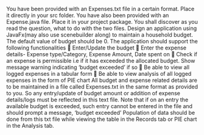 You have been provided with an Expenses.txt file in a certain format. Place it directly in your src folder. You have also been provided with an Expense.java file. Place it in your project package. You shall discover as you read the question, what to do with the two files.
Design an application using JavaFx(may also use scenebuilder along) to maintain a household budget. The default value of budget should be 0.
The application should support the following functionalities
 Enter/Update the budget
 Enter the expense details- Expense type/Category, Expense Amount, Date spent on
 Check if an expense is permissible i.e if it has exceeded the allocated budget. Show message
warning indicating ‘budget exceeded’ if so
 Be able to view all logged expenses in a tabular form
 Be able to view analysis of all logged expenses in the form of PIE chart
All budget and expense related details are to be maintained in a file called Expenses.txt in the same format as provided to you. So any entry/update of budget amount or addition of expense details/logs must be reflected in this text file.
Note that if on an entry the available budget is exceeded, such entry cannot be entered in the file and should prompt a message, ‘budget exceeded’
Population of data should be done from this txt file while viewing the table in the Records tab or PIE chart in the Analysis tab.

 
